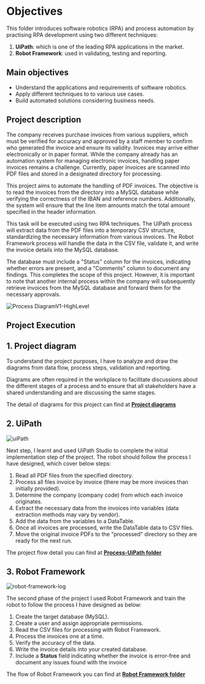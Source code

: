 # Objectives

This folder introduces software robotics (RPA) and process automation by practising RPA development using two different techniques: 
1. **UiPath**:  which is one of the leading RPA applications in the market.
2. **Robot Framework**: used in validating, testing and reporting. 

## Main objectives 

- Understand the applications and requirements of software robotics.
- Apply different techniques to to various use cases.
- Build automated solutions considering business needs.


## Project description

The company receives purchase invoices from various suppliers, which must be verified for accuracy and approved by a staff member to confirm who generated the invoice and ensure its validity. Invoices may arrive either electronically or in paper format. While the company already has an automation system for managing electronic invoices, handling paper invoices remains a challenge. Currently, paper invoices are scanned into PDF files and stored in a designated directory for processing.

This project aims to automate the handling of PDF invoices. The objective is to read the invoices from the directory into a MySQL database while verifying the correctness of the IBAN and reference numbers. Additionally, the system will ensure that the line item amounts match the total amount specified in the header information.

This task will be executed using two RPA techniques. The UiPath process will extract data from the PDF files into a temporary CSV structure, standardizing the necessary information from various invoices. The Robot Framework process will handle the data in the CSV file, validate it, and write the invoice details into the MySQL database.

The database must include a "Status" column for the invoices, indicating whether errors are present, and a "Comments" column to document any findings. This completes the scope of this project. However, it is important to note that another internal process within the company will subsequently retrieve invoices from the MySQL database and forward them for the necessary approvals.


![Process DiagramV1-HighLevel](https://github.com/user-attachments/assets/3bc5eb37-2bd1-4d16-b19c-66175956e13b)


## Project Execution
## 1. Project diagram
To understand the project purposes, I have to analyze and draw the diagrams from data flow, process steps, validation and reporting.

Diagrams are often required in the workplace to facilitate discussions about the different stages of a process and to ensure that all stakeholders have a shared understanding and are discussing the same stages.

The detail of diagrams for this project can find at **[Project diagrams](oftware-Robotics-and-process-automation/RPA-Project-Process-Diagram.drawio-Andy.pdf)**

## 2. UiPath

![uiPath](https://github.com/user-attachments/assets/18511319-8c7b-4ba4-ba75-0ebcebc0c509)


Next step, I learnt and used UiPath Studio to complete the initial implementation step of the project. The robot should follow the process I have designed, which cover below steps:

1. Read all PDF files from the specified directory.
2. Process all files invoice by invoice (there may be more invoices than initially provided).
3. Determine the company (company code) from which each invoice originates.
4. Extract the necessary data from the invoices into variables (data extraction methods may vary by vendor).
5. Add the data from the variables to a DataTable.
6. Once all invoices are processed, write the DataTable data to CSV files.
7. Move the original invoice PDFs to the "processed" directory so they are ready for the next run.

The project flow detail you can find at [**Process-UiPath folder**](https://github.com/andylovecloud/Automating-projects/tree/main/Software-Robotics-and-process-automation/Process-UiPath)

## 3. Robot Framework

![robot-framework-log](https://github.com/user-attachments/assets/d479223b-bd51-4c1d-9a50-ae88204be1a9)


The second phase of the project I used Robot Framework and train the robot to follow the process I have designed as below:

1. Create the target database (MySQL).
2. Create a user and assign appropriate permissions.
3. Read the CSV files for processing with Robot Framework.
4. Process the invoices one at a time.
5. Verify the accuracy of the data.
6. Write the invoice details into your created database.
7. Include a **Status** field indicating whether the invoice is error-free and document any issues found with the invoice

The flow of Robot Framework you can find at [**Robot Framework folder**](https://github.com/andylovecloud/Automating-projects/tree/main/Software-Robotics-and-process-automation/Robot-Framework)

